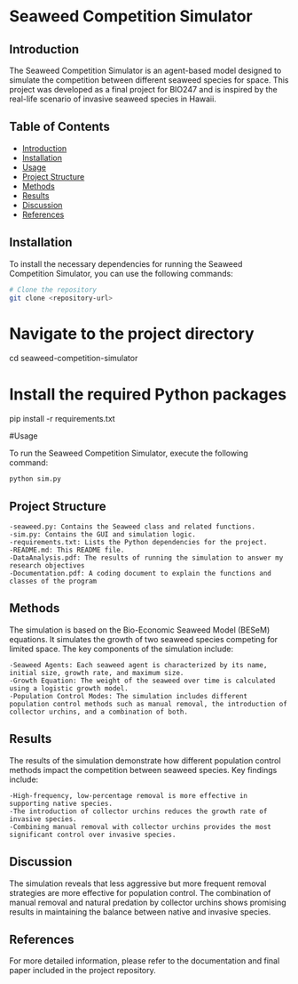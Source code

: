 # Seaweed Competition Simulator

## Introduction

The Seaweed Competition Simulator is an agent-based model designed to simulate the competition between different seaweed species for space. This project was developed as a final project for BIO247 and is inspired by the real-life scenario of invasive seaweed species in Hawaii.

## Table of Contents

- [Introduction](#introduction)
- [Installation](#installation)
- [Usage](#usage)
- [Project Structure](#project-structure)
- [Methods](#methods)
- [Results](#results)
- [Discussion](#discussion)
- [References](#references)

## Installation

To install the necessary dependencies for running the Seaweed Competition Simulator, you can use the following commands:

```bash
# Clone the repository
git clone <repository-url>
```
# Navigate to the project directory
cd seaweed-competition-simulator

# Install the required Python packages
pip install -r requirements.txt


#Usage

To run the Seaweed Competition Simulator, execute the following command:
```
python sim.py
```
## Project Structure

    -seaweed.py: Contains the Seaweed class and related functions.
    -sim.py: Contains the GUI and simulation logic.
    -requirements.txt: Lists the Python dependencies for the project.
    -README.md: This README file.
    -DataAnalysis.pdf: The results of running the simulation to answer my research objectives
    -Documentation.pdf: A coding document to explain the functions and classes of the program
    
## Methods

The simulation is based on the Bio-Economic Seaweed Model (BESeM) equations. It simulates the growth of two seaweed species competing for limited space. The key components of the simulation include:

    -Seaweed Agents: Each seaweed agent is characterized by its name, initial size, growth rate, and maximum size.
    -Growth Equation: The weight of the seaweed over time is calculated using a logistic growth model.
    -Population Control Modes: The simulation includes different population control methods such as manual removal, the introduction of collector urchins, and a combination of both.

## Results

The results of the simulation demonstrate how different population control methods impact the competition between seaweed species. Key findings include:

    -High-frequency, low-percentage removal is more effective in supporting native species.
    -The introduction of collector urchins reduces the growth rate of invasive species.
    -Combining manual removal with collector urchins provides the most significant control over invasive species.

## Discussion

The simulation reveals that less aggressive but more frequent removal strategies are more effective for population control. The combination of manual removal and natural predation by collector urchins shows promising results in maintaining the balance between native and invasive species.

## References

For more detailed information, please refer to the documentation and final paper included in the project repository. 
